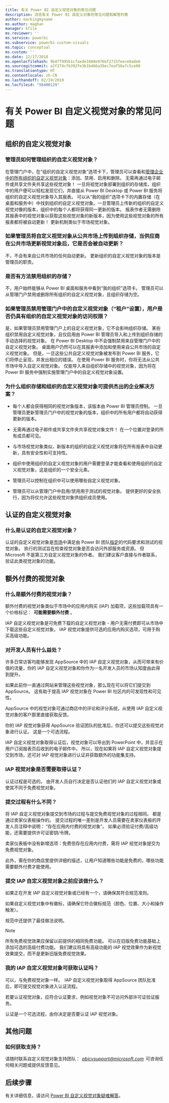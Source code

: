 ```yaml
---
title: 有关 Power BI 自定义视觉对象的常见问题
description: 浏览有关 Power BI 自定义对象的常见问题和解答列表
author: markingmyname
ms.author: maghan
manager: kfile
ms.reviewer: ''
ms.service: powerbi
ms.subservice: powerbi-custom-visuals
ms.topic: conceptual
ms.custom: ''
ms.date: 12/17/2018
ms.openlocfilehash: 9b4ff995b1cfaede1608e976bf2715feece0ade6
ms.sourcegitcommit: a2f274cfb392fe3b1b466a39ec7eaf58a7c5ce00
ms.translationtype: HT
ms.contentlocale: zh-CN
ms.lasthandoff: 02/19/2019
ms.locfileid: "56408129"
---
```

# <a name="frequently-asked-questions-about-power-bi-custom-visuals"></a>有关 Power BI 自定义视觉对象的常见问题

## <a name="organizational-custom-visuals"></a>组织的自定义视觉对象

### <a name="how-can-the-admin-manage-the-organizational-custom-visuals"></a>管理员如何管理组织的自定义视觉对象？

在管理门户中，在“组织的自定义视觉对象”选项卡下，管理员可以查看和[管理企业中的所有组织的自定义视觉对象](https://docs.microsoft.com/power-bi/service-admin-portal#organization-visuals)：添加、禁用、启用和删除。
无需再通过电子邮件或共享文件夹共享这些视觉对象！ 一旦将视觉对象部署到组织的存储库，组织中的用户便可以轻松发现它们，并直接从 Power BI Desktop 或 Power BI 服务将组织的自定义视觉对象导入其报表。 可以从“我的组织”选项卡下的内置存储（在桌面和服务中）中找到组织的自定义视觉对象。一旦管理员上传新的组织的自定义视觉对像的版本，组织中的每个人都将获得同一更新的版本。 报表作者无需删除其报表中的视觉对象以获取这些视觉对象的新版本，因为使用这些视觉对象的所有报表都将被自动更新！ 更新机制类似于市场视觉对象。

### <a name="if-an-admin-uploads-a-custom-visual-from-the-public-marketplace-to-the-organization-store-is-it-automatically-updated-once-a-vendor-updates-the-visual-in-the-public-marketplace"></a>如果管理员将自定义视觉对象从公共市场上传到组织存储，当供应商在公共市场更新视觉对象后，它是否会被自动更新？

不，不会有来自公共市场的任何自动更新。
更新组织的自定义视觉对象的版本是管理员的职责。

### <a name="is-there-a-way-to-disable-the-organizational-store"></a>是否有方法禁用组织的存储？

不，用户始终能够从 Power BI 桌面和服务中看到“我的组织”选项卡。 管理员可以从管理门户禁用或删除所有组织的自定义视觉对象，且组织存储为空。
  
### <a name="if-the-administrator-disables-custom-visuals-from-the-admin-portal-tenant-settings-do-users-still-have-access-to-the-organizational-custom-visuals"></a>如果管理员禁用管理门户中的自定义视觉对象（“租户”设置），用户是否仍具有组织的自定义视觉对象的访问权限？

是，如果管理员禁用管理门户上的自定义视觉对象，它不会影响组织存储。 某些组织禁用自定义视觉对象，且仅启用由 Power BI 管理员导入和上传到组织存储的手动选择的视觉对象。 在 Power BI Desktop 中不会强制禁用来自管理门户中的自定义视觉对象。 桌面用户仍然可以在其报表中添加和使用来自公共市场的自定义视觉对象。 但是，一旦这些公共自定义视觉对象被发布到 Power BI 服务，它们将停止呈现，并发出相应的错误。 在使用 Power BI 服务时，你将无法从公共市场中导入自定义视觉对象。 仅能导入来自组织存储中的视觉对象，因为将在 Power BI 服务中强制实施管理门户中的自定义视觉对象设置。

### <a name="why-does-the-organizational-store-and-organizational-custom-visuals-make-a-great-enterprise-solution"></a>为什么组织存储和组织的自定义视觉对象可提供杰出的企业解决方案？

* 每个人都会获得相同的视觉对象版本，该版本由 Power BI 管理员控制。 一旦管理员更新管理员门户中的视觉对象的版本，组织中的所有用户都将自动获得更新的版本。

* 无需再通过电子邮件或共享文件夹共享视觉对象文件！ 在一个位置对登录的所有成员都可见。

* 与市场视觉对象类似，新版本的组织的自定义视觉对象将在所有报表中自动更新，具有安全性和可支持性。

* 组织中使用组织的自定义视觉对象的用户需要登录才能查看和使用组织的自定义视觉对象，这是组织的一个安全元素。

* 管理员可以控制在组织中可以使用哪些自定义视觉对象。

* 管理员可以从管理门户中启用/禁用用于测试的视觉对象。 提供更好的安全执行，因为将仅允许这些视觉对象供组织成员使用。

## <a name="certified-custom-visuals"></a>认证的自定义视觉对象

### <a name="what-are-certified-custom-visuals"></a>什么是认证的自定义视觉对象？

认证的自定义视觉对象是[市场](https://appsource.microsoft.com/marketplace/apps?page=1&product=power-bi-visuals)中满足由 Power BI 团队[指定](power-bi-custom-visuals-certified.md)的代码要求和测试的视觉对象。  执行的测试旨在检查视觉对象是否会访问外部服务或资源。 但 Microsoft 不是第三方自定义视觉对象的作者。 我们建议客户直接与作者联系，验证此类视觉对象的功能。

## <a name="visuals-with-additional-purchases"></a>额外付费的视觉对象

### <a name="what-is-a-visual-with-additional-purchases"></a>什么是额外付费的视觉对象？

额外付费的视觉对象类似于市场中的应用内购买 (IAP) 加载项，这些加载项具有一个价格标记：  **可能需要额外付费** 。

IAP 自定义视觉对象是可免费下载的自定义视觉对象 - 用户无需付费即可从市场中下载这些自定义视觉对象。 IAP 视觉对象提供可选的应用内购买选项，可用于购买高级功能。  

### <a name="whats-the-benefit-to-developers"></a>对开发人员有什么益处？

许多日常访客均能够发现 AppSource 中的 IAP 自定义视觉对象，从而可带来有价值的流量，你的 IAP 自定义视觉对象和你作为一名开发人员的市场认知度由此得到提升。

如果此前你一直通过网站来管理这些视觉对象，那么现在可以将它们提交到 AppSource。 这有助于提高 IAP 视觉对象在 Power BI 社区内的可发现性和可见性。

AppSource 中的视觉对象可通过商店中的评论和评分系统，从使用 IAP 自定义视觉对象的客户那里直接获取反馈。  

你的 IAP 视觉对象获得 AppSource 验证团队的批准后，你还可以提交这些视觉对象进行认证。 这是一个可选流程。  

IAP 自定义视觉对象取得认证后，视觉对象可以导出到 PowerPoint 中，并显示在用户订阅报表页后收到的电子邮件中。 所以，现在如果将 IAP 自定义视觉对象提交到市场，还可对 IAP 视觉对象进行认证并获取额外的功能集支持。  

### <a name="do-iap-visuals-need-to-be-certified"></a>IAP 视觉对象是否需要取得认证？

认证过程是可选的。 由开发人员自行决定是否认证他们的 IAP 自定义视觉对象或使其不同于免费视觉对象。

### <a name="what-is-changing-in-the-submission-process"></a>提交过程有什么不同？

将 IAP 自定义视觉对象提交到市场的过程与提交免费视觉对象的过程相同。 都是通过卖家仪表板操作的。  提交过程的唯一差别是开发人员需要在卖家仪表板的开发人员注释中说明： “存在应用内付费的视觉对象”。 如果必须验证付费/高级功能，还需要提供许可证密钥/令牌。  

卖家仪表板中没有新增选项：免费但存在应用内付费，需将 IAP 视觉对象提交为免费视觉对象。

此外，需在你的商店里提供详细的描述，让用户知道哪些功能是免费的，哪些功能需要额外付费才能使用。  

### <a name="what-should-i-do-beforesubmittingmy-iap-custom-visual"></a>提交 IAP 自定义视觉对象之前应该做什么？

如果正在开发 IAP 自定义视觉对象或已经有一个，请确保其符合规范准则。  

如果自定义视觉对象中有徽标，请确保它符合徽标规范（颜色、位置、大小和操作触发）。

规范中还提供了最佳做法说明。  
> [!Note]
> 所有免费视觉效果应保留以前提供的相同免费功能。 可以在旧版免费功能基础上添加可选的高级付费功能。 我们建议将具有高级功能的 IAP 视觉效果作为新视觉效果提交，而不是更新旧版免费视觉效果。


### <a name="can-i-get-my-iap-custom-visual-certified"></a>我的 IAP 自定义视觉对象可获取认证吗？

可以，与免费视觉对象一样。  IAP 自定义视觉对象取得 AppSource 团队批准后，即可提交视觉对象进入认证流程。

若要认证视觉对象，应符合认证要求，例如视觉对象不可访问外部许可证验证服务。

认证是一个可选流程，由你决定是否要认证 IAP 视觉对象。

## <a name="additional-questions"></a>其他问题

### <a name="how-to-get-support"></a>如何获取支持？

请随时联系自定义视觉对象支持团队：  *pbicvsupport@microsoft.com*  可咨询任何相关问题或提供反馈意见。  

## <a name="next-steps"></a>后续步骤

有关详细信息，请访问 [Power BI 自定义视觉对象疑难解答](power-bi-custom-visuals-troubleshoot.md)。
